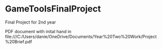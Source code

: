 # GameToolsFinalProject
Final Project for 2nd year

PDF document with inital hand in file:///C:/Users/danie/OneDrive/Documents/Year%20Two%20Work/Project%20Brief.pdf
